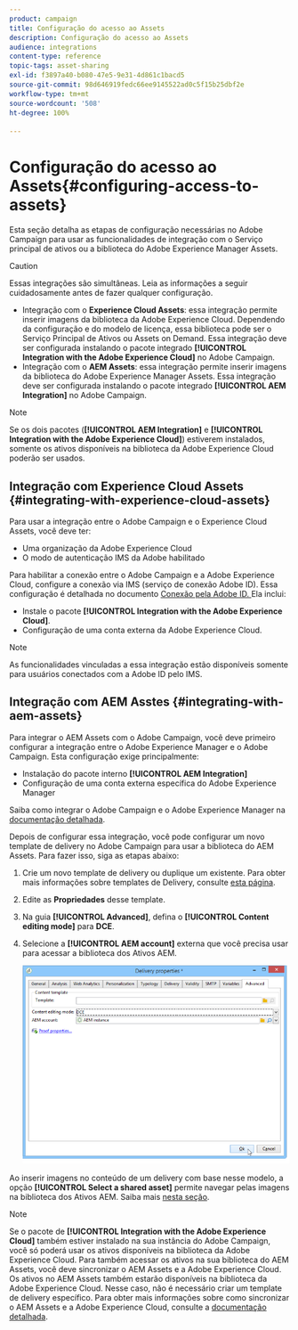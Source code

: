```yaml
---
product: campaign
title: Configuração do acesso ao Assets
description: Configuração do acesso ao Assets
audience: integrations
content-type: reference
topic-tags: asset-sharing
exl-id: f3897a40-b080-47e5-9e31-4d861c1bacd5
source-git-commit: 98d646919fedc66ee9145522ad0c5f15b25dbf2e
workflow-type: tm+mt
source-wordcount: '508'
ht-degree: 100%

---
```


# Configuração do acesso ao Assets{#configuring-access-to-assets}

Esta seção detalha as etapas de configuração necessárias no Adobe Campaign para usar as funcionalidades de integração com o Serviço principal de ativos ou a biblioteca do Adobe Experience Manager Assets.

>[!CAUTION]
>
>Essas integrações são simultâneas. Leia as informações a seguir cuidadosamente antes de fazer qualquer configuração.

* Integração com o **Experience Cloud Assets**: essa integração permite inserir imagens da biblioteca da Adobe Experience Cloud. Dependendo da configuração e do modelo de licença, essa biblioteca pode ser o Serviço Principal de Ativos ou Assets on Demand. Essa integração deve ser configurada instalando o pacote integrado **[!UICONTROL Integration with the Adobe Experience Cloud]** no Adobe Campaign.
* Integração com o **AEM Assets**: essa integração permite inserir imagens da biblioteca do Adobe Experience Manager Assets. Essa integração deve ser configurada instalando o pacote integrado **[!UICONTROL AEM Integration]** no Adobe Campaign.

>[!NOTE]
>
>Se os dois pacotes (**[!UICONTROL AEM Integration]** e **[!UICONTROL Integration with the Adobe Experience Cloud]**) estiverem instalados, somente os ativos disponíveis na biblioteca da Adobe Experience Cloud poderão ser usados.

## Integração com Experience Cloud Assets {#integrating-with-experience-cloud-assets}

Para usar a integração entre o Adobe Campaign e o Experience Cloud Assets, você deve ter:

* Uma organização da Adobe Experience Cloud
* O modo de autenticação IMS da Adobe habilitado

Para habilitar a conexão entre o Adobe Campaign e a Adobe Experience Cloud, configure a conexão via IMS (serviço de conexão Adobe ID). Essa configuração é detalhada no documento [Conexão pela Adobe ID. ](../../integrations/using/about-adobe-id.md) Ela inclui:

* Instale o pacote **[!UICONTROL Integration with the Adobe Experience Cloud]**.
* Configuração de uma conta externa da Adobe Experience Cloud.

>[!NOTE]
>
>As funcionalidades vinculadas a essa integração estão disponíveis somente para usuários conectados com a Adobe ID pelo IMS.

## Integração com AEM Asstes {#integrating-with-aem-assets}

Para integrar o AEM Assets com o Adobe Campaign, você deve primeiro configurar a integração entre o Adobe Experience Manager e o Adobe Campaign. Esta configuração exige principalmente:

* Instalação do pacote interno **[!UICONTROL AEM Integration]**
* Configuração de uma conta externa específica do Adobe Experience Manager

Saiba como integrar o Adobe Campaign e o Adobe Experience Manager na [documentação detalhada](../../integrations/using/about-adobe-experience-manager.md).

Depois de configurar essa integração, você pode configurar um novo template de delivery no Adobe Campaign para usar a biblioteca do AEM Assets. Para fazer isso, siga as etapas abaixo:

1. Crie um novo template de delivery ou duplique um existente. Para obter mais informações sobre templates de Delivery, consulte [esta página](../../delivery/using/about-templates.md).
1. Edite as **Propriedades** desse template.
1. Na guia **[!UICONTROL Advanced]**, defina o **[!UICONTROL Content editing mode]** para **DCE**.
1. Selecione a **[!UICONTROL AEM account]** externa que você precisa usar para acessar a biblioteca dos Ativos AEM.

   ![](assets/dam_aem_assets1.png)

Ao inserir imagens no conteúdo de um delivery com base nesse modelo, a opção **[!UICONTROL Select a shared asset]** permite navegar pelas imagens na biblioteca dos Ativos AEM. Saiba mais [nesta seção](../../integrations/using/inserting-a-shared-asset.md).

>[!NOTE]
>
>Se o pacote de **[!UICONTROL Integration with the Adobe Experience Cloud]** também estiver instalado na sua instância do Adobe Campaign, você só poderá usar os ativos disponíveis na biblioteca da Adobe Experience Cloud. Para também acessar os ativos na sua biblioteca do AEM Assets, você deve sincronizar o AEM Assets e a Adobe Experience Cloud. Os ativos no AEM Assets também estarão disponíveis na biblioteca da Adobe Experience Cloud. Nesse caso, não é necessário criar um template de delivery específico. Para obter mais informações sobre como sincronizar o AEM Assets e a Adobe Experience Cloud, consulte a [documentação detalhada](https://experienceleague.adobe.com/docs/experience-manager-65/administering/integration/configure-assets-cc-integration.html?lang=pt-BR#integration).
